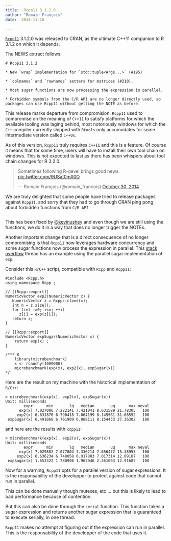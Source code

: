 ```yaml
---
title:  Rcpp11 3.1.2.0
author: "Romain François"
date:  2014-11-10

---
```


<div class="post-content">
<p><a href="https://web.archive.org/web/20150304070842/https://github.com/Rcpp11/Rcpp11"><code>Rcpp11</code></a> 3.1.2.0 was released to CRAN, as the ultimate C++11 companion to R 3.1.2 on which it depends. </p>

<p>The NEWS extract follows: </p>

<pre><code># Rcpp11 3.1.2

* New `wrap` implementation for `std::tuple&lt;Args...&gt;` (#195)

* `colnames` and `rownames` setters for matrices (#210). 

* Most sugar functions are now processing the expression in parallel. 

* Forbidden symbols from the C/R API are no longer directly used, so packages can use Rcpp11 without getting the NOTE as before. 
</code></pre>

<p>This release marks departure from compromision. <code>Rcpp11</code> used to compromise on the meaning of <code>C++11</code> to satisfy platforms for which the available tooling was laging behind, most notoriously windows for which the <code>C++</code> compiler currently shipped with <code>Rtools</code> only accomodates for some intermediate version called <code>C++0x</code>. </p>

<p>As of this version, <code>Rcpp11</code> truly requires <code>C++11</code> and this is a feature. Of course it means that for some time, users will have to install their own tool chain on windows. This is not expected to last as there has been whispers about tool chain changes for R 3.2.0. </p>

<p></p>
<blockquote class="twitter-tweet" lang="en">
<p>Sometimes following R-devel brings good news. <a href="https://web.archive.org/web/20150304070842/http://t.co/9USat0mX0O">pic.twitter.com/9USat0mX0O</a></p>— Romain François (@romain_francois) <a href="https://web.archive.org/web/20150304070842/https://twitter.com/romain_francois/status/527947061585805312">October 30, 2014</a>
</blockquote> <script async src="//web.archive.org/web/20150304070842js_/http://platform.twitter.com/widgets.js" charset="utf-8"></script><p>We are truly delighted that some people have tried to release packages against <code>Rcpp11</code>, and sorry that they had to go through CRAN ping pong about forbidden functions from <code>C/R API</code>. </p>

<p><img src="/web/20150304070842im_/http://blog.r-enthusiasts.com:80/content/images/2014/Nov/fruit.png" alt=""></p>

<p>This has been fixed by <a href="https://web.archive.org/web/20150304070842/https://twitter.com/kevin_ushey">@kevinushey</a> and even though we are still using the functions, we do it in a way that does no longer trigger the NOTEs. </p>

<p>Another important change that is a direct consequence of no longer compromising is that <code>Rcpp11</code> now leverages hardware concurrency and some sugar functions now process the expression in parallel. This <a href="https://web.archive.org/web/20150304070842/http://stackoverflow.com/questions/26431138/why-a-self-written-rcpp-vectorized-mathematical-function-is-faster-than-its-base/26494875#26494875">stack overflow</a> thread has an example using the parallel sugar implementation of <code>exp</code>. </p>

<p>Consider this <code>R/C++</code> script, compatible with <code>Rcpp</code> and <code>Rcpp11</code>: </p>

<pre><code class="cpp">#include &lt;Rcpp.h&gt;
using namespace Rcpp ;

// [[Rcpp::export]]
NumericVector exp2(NumericVector x) {  
   NumericVector z = Rcpp::clone(x);
   int n = z.size();
   for (int i=0; i&lt;n; ++i)
      z[i] = exp(z[i]);
   return z;
}

// [[Rcpp::export]]
NumericVector expSugar(NumericVector x) {  
    return exp(x) ;
}

/*** R
    library(microbenchmark)
    x &lt;- rcauchy(1000000)
    microbenchmark(exp(x), exp2(x), expSugar(x))
*/
</code></pre>

<p>Here are the result on my machine with the historical implementation of <code>R/C++</code>: </p>

<pre><code class="txt">&gt; microbenchmark(exp(x), exp2(x), expSugar(x))
Unit: milliseconds  
        expr      min       lq   median       uq      max neval
      exp(x) 7.027006 7.222141 7.421041 8.631589 21.78305   100
     exp2(x) 6.631870 6.790418 7.064199 8.145561 31.68552   100
 expSugar(x) 6.491868 6.761909 6.888111 8.154433 27.36302   100
</code></pre>

<p>and here are the results with <code>Rcpp11</code>: </p>

<pre><code class="txt">&gt; microbenchmark(exp(x), exp2(x), expSugar(x))
Unit: milliseconds  
        expr      min       lq   median       uq      max neval
      exp(x) 7.029882 7.077804 7.336214 7.656472 15.38953   100
     exp2(x) 6.636234 6.748058 6.917803 7.017314 12.09187   100
 expSugar(x) 1.652322 1.780998 1.962946 2.261093 12.91682   100
</code></pre>

<p>Now for a warning, <code>Rcpp11</code> opts for a parallel version of sugar expressions. It is the responsability of the developper to protect against code that cannot run in parallel. </p>

<p>This can be done manually though mutexes, etc ... but this is likely to lead to bad performance because of contention. </p>

<p>But this can also be done through the <code>serial</code> function. This function takes a sugar expression and returns another sugar expression that is guaranteed to execute serially, in one thread. </p>

<p><code>Rcpp11</code> makes no attempt at figuring out if the expression can run in parallel. This is the responsability of the developper of the code that uses it. </p>
</div>
